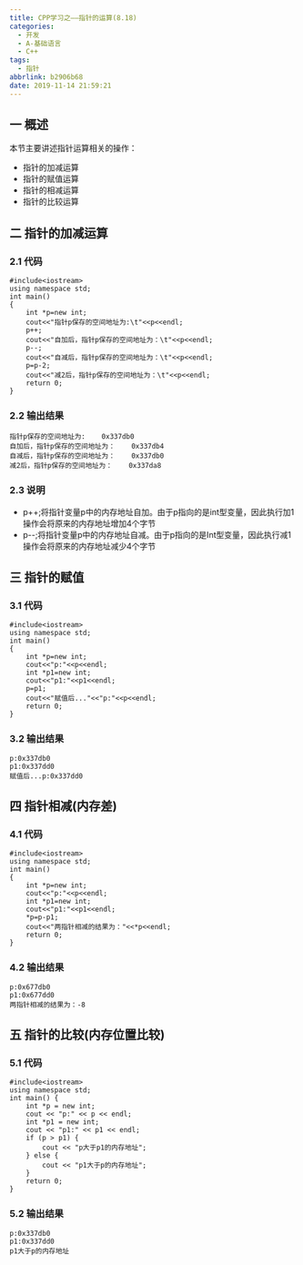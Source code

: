 ```yaml
---
title: CPP学习之——指针的运算(8.18)
categories:
  - 开发
  - A-基础语言
  - C++
tags:
  - 指针
abbrlink: b2906b68
date: 2019-11-14 21:59:21
---
```

## 一 概述

本节主要讲述指针运算相关的操作：  

* 指针的加减运算
* 指针的赋值运算
* 指针的相减运算
* 指针的比较运算

<!--more-->  

## 二 指针的加减运算

### 2.1 代码

```
#include<iostream>
using namespace std;
int main()
{
	int *p=new int;
	cout<<"指针p保存的空间地址为:\t"<<p<<endl;
	p++;
	cout<<"自加后，指针p保存的空间地址为：\t"<<p<<endl;
	p--;
	cout<<"自减后，指针p保存的空间地址为：\t"<<p<<endl;
	p=p-2;
	cout<<"减2后，指针p保存的空间地址为：\t"<<p<<endl;
	return 0;
}
```

### 2.2 输出结果

```
指针p保存的空间地址为:	0x337db0
自加后，指针p保存的空间地址为：	0x337db4
自减后，指针p保存的空间地址为：	0x337db0
减2后，指针p保存的空间地址为：	0x337da8
```

### 2.3 说明

* p++;将指针变量p中的内存地址自加。由于p指向的是int型变量，因此执行加1操作会将原来的内存地址增加4个字节
* p--;将指针变量p中的内存地址自减。由于p指向的是Int型变量，因此执行减1操作会将原来的内存地址减少4个字节

## 三 指针的赋值

### 3.1 代码

```
#include<iostream>
using namespace std;
int main()
{
	int *p=new int;
	cout<<"p:"<<p<<endl;
	int *p1=new int;
	cout<<"p1:"<<p1<<endl;
	p=p1;
	cout<<"赋值后..."<<"p:"<<p<<endl;
	return 0;
}
```

### 3.2 输出结果

```
p:0x337db0
p1:0x337dd0
赋值后...p:0x337dd0
```

## 四 指针相减(内存差)

### 4.1 代码

```
#include<iostream>
using namespace std;
int main()
{
	int *p=new int;
	cout<<"p:"<<p<<endl;
	int *p1=new int;
	cout<<"p1:"<<p1<<endl;
	*p=p-p1;
	cout<<"两指针相减的结果为："<<*p<<endl;
	return 0;
}
```

### 4.2 输出结果

```
p:0x677db0
p1:0x677dd0
两指针相减的结果为：-8
```

## 五 指针的比较(内存位置比较)

### 5.1 代码

```
#include<iostream>
using namespace std;
int main() {
	int *p = new int;
	cout << "p:" << p << endl;
	int *p1 = new int;
	cout << "p1:" << p1 << endl;
	if (p > p1) {
		cout << "p大于p1的内存地址";
	} else {
		cout << "p1大于p的内存地址";
	}
	return 0;
}
```

### 5.2 输出结果

```
p:0x337db0
p1:0x337dd0
p1大于p的内存地址
```